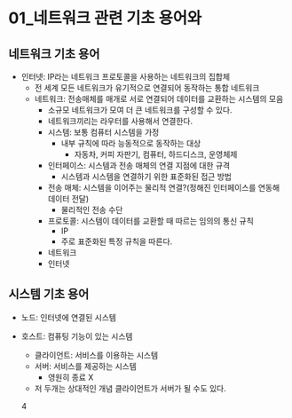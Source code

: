 # 01\_네트워크 관련 기초 용어와

## 네트워크 기초 용어

- 인터넷: IP라는 네트워크 프로토콜을 사용하는 네트워크의 집합체
  - 전 세계 모든 네트워크가 유기적으로 연결되어 동작하는 통합 네트워크
  - 네트워크: 전송매체를 매개로 서로 연결되어 데이터를 교환하는 시스템의 모음
    - 소규모 네트워크가 모여 더 큰 네트워크를 구성할 수 있다.
    - 네트워크끼리는 라우터를 사용해서 연결한다.
    - 시스템: 보통 컴퓨터 시스템을 가정
      - 내부 규칙에 따라 능동적으로 동작하는 대상
        - 자동차, 커피 자판기, 컴퓨터, 하드디스크, 운영체제
    - 인터페이스: 시스템과 전송 매체의 연결 지점에 대한 규격
      - 시스템과 시스템을 연결하기 위한 표준화된 접근 방법
    - 전송 매체: 시스템을 이어주는 물리적 연결?(정해진 인터페이스를 연동해 데이터 전달)
      - 물리적인 전송 수단
    - 프로토콜: 시스템이 데이터를 교환할 때 따르는 임의의 통신 규칙
      - IP
      - 주로 표준화된 특정 규칙을 따른다.
    - 네트워크
    - 인터넷

## 시스템 기초 용어

- 노드: 인터넷에 연결된 시스템
- 호스트: 컴퓨팅 기능이 있는 시스템
    - 클라이언트: 서비스를 이용하는 시스템
    - 서버: 서비스를 제공하는 시스템
        - 영원히 종료 X
    - 저 두개는 상대적인 개념 클라이언트가 서버가 될 수도 있다.

    4
